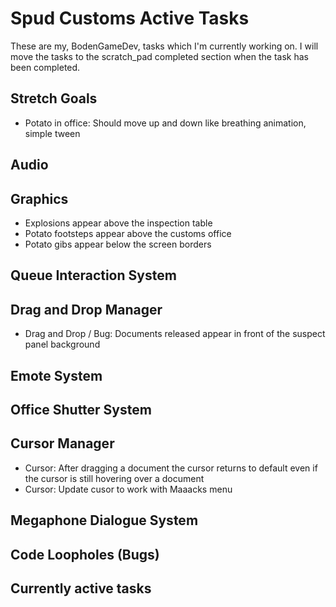 # Spud Customs Active Tasks
These are my, BodenGameDev, tasks which I'm currently working on.
I will move the tasks to the scratch_pad completed section when the task has been completed.


## Stretch Goals
- Potato in office: Should move up and down like breathing animation, simple tween

## Audio

## Graphics
- Explosions appear above the inspection table
- Potato footsteps appear above the customs office
- Potato gibs appear below the screen borders

## Queue Interaction System

## Drag and Drop Manager
- Drag and Drop / Bug: Documents released appear in front of the suspect panel background

## Emote System

## Office Shutter System

## Cursor Manager
- Cursor: After dragging a document the cursor returns to default even if the cursor is still hovering over a document 
- Cursor: Update cusor to work with Maaacks menu

## Megaphone Dialogue System

## Code Loopholes (Bugs)

## Currently active tasks
